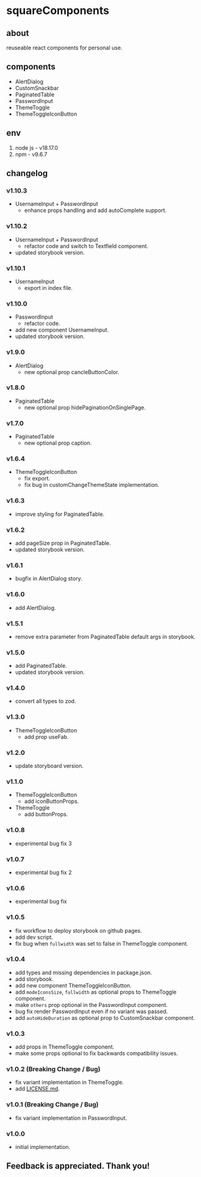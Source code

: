 # squareComponents

## about

reuseable react components for personal use.

## components

- AlertDialog
- CustomSnackbar
- PaginatedTable
- PasswordInput
- ThemeToggle
- ThemeToggleIconButton

## env

1. node js - v18.17.0
2. npm - v9.6.7

## changelog

### v1.10.3

- UsernameInput + PasswordInput
  - enhance props handling and add autoComplete support.

### v1.10.2

- UsernameInput + PasswordInput
  - refactor code and switch to Textfield component.
- updated storybook version.

### v1.10.1

- UsernameInput
  - export in index file.

### v1.10.0

- PasswordInput
  - refactor code.
- add new component UsernameInput.
- updated storybook version.

### v1.9.0

- AlertDialog
  - new optional prop cancleButtonColor.

### v1.8.0

- PaginatedTable
  - new optional prop hidePaginationOnSinglePage.

### v1.7.0

- PaginatedTable
  - new optional prop caption.

### v1.6.4

- ThemeToggleIconButton
  - fix export.
  - fix bug in customChangeThemeState implementation.

### v1.6.3

- improve styling for PaginatedTable.

### v1.6.2

- add pageSize prop in PaginatedTable.
- updated storybook version.

### v1.6.1

- bugfix in AlertDialog story.

### v1.6.0

- add AlertDialog.

### v1.5.1

- remove extra parameter from PaginatedTable default args in storybook.

### v1.5.0

- add PaginatedTable.
- updated storybook version.

### v1.4.0

- convert all types to zod.

### v1.3.0

- ThemeToggleIconButton
  - add prop useFab.

### v1.2.0

- update storyboard version.

### v1.1.0

- ThemeToggleIconButton
  - add iconButtonProps.
- ThemeToggle
  - add buttonProps.

### v1.0.8

- experimental bug fix 3

### v1.0.7

- experimental bug fix 2

### v1.0.6

- experimental bug fix

### v1.0.5

- fix workflow to deploy storybook on github pages.
- add dev script.
- fix bug when `fullwidth` was set to false in ThemeToggle component.

### v1.0.4

- add types and missing dependencies in package.json.
- add storybook.
- add new component ThemeToggleIconButton.
- add `modeIconsSize`, `fullwidth` as optional props to ThemeToggle component.
- make `others` prop optional in the PasswordInput component.
- bug fix render PasswordInput even if no variant was passed.
- add `autoHideDuration` as optional prop to CustomSnackbar component.

### v1.0.3

- add props in ThemeToggle component.
- make some props optional to fix backwards compatibility issues.

### v1.0.2 (Breaking Change / Bug)

- fix variant implementation in ThemeToggle.
- add [LICENSE.md](LICENSE.md).

### v1.0.1 (Breaking Change / Bug)

- fix variant implementation in PasswordInput.

### v1.0.0

- initial implementation.

## Feedback is appreciated. Thank you!
